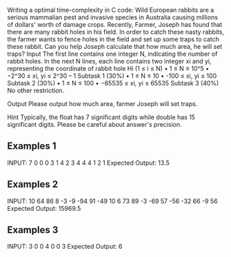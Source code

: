 Writing a optimal time-complexity in C code:
Wild European rabbits are a serious mammalian pest and invasive species in Australia causing millions of dollars' worth of damage crops.
Recently, Farmer, Joseph has found that there are many rabbit holes in his field. In order to catch these nasty rabbits, the farmer wants to fence holes in the field and set up some traps to catch these rabbit.
Can you help Joseph calculate that how much area, he will set traps?
Input
The first line contains one integer N, indicating the number of rabbit holes. In the next N lines, each line contains two integer xi and yi, representing the coordinate of rabbit hole Hi (1 ≤ i ≤ N)
• 1 ≤ N ≤ 10^5
• −2^30 ≤ xi, yi ≤ 2^30 – 1
Subtask 1 (30%)
• 1 ≤ N ≤ 10
• -100 ≤ xi, yi ≤ 100
Subtask 2 (30%)
• 1 ≤ N ≤ 100
• −65535 ≤ xi, yi ≤ 65535
Subtask 3 (40%)
No other restriction.


Output
Please output how much area, farmer Joseph will set traps.

Hint
Typically, the float has 7 significant digits while double has 15 significant digits. Please be careful about answer's precision.

## Examples 1
INPUT:
7
0 0
0 3
1 4
2 3
4 4
4 1
2 1
Expected Output:
13.5

## Examples 2
INPUT:
10
64 86
8 -3
-9 -94
91 -49
10 6
73 89
-3 -69
57 -56
-32 66
-9 56
Expected Output:
15969.5


## Examples 3
INPUT:
3
0 0
4 0
0 3
Expected Output:
6